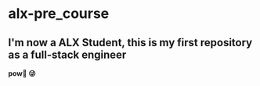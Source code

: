 # alx-pre_course

## I'm now a ALX Student, this is my first repository as a full-stack engineer 
**pow🔫 😜**
